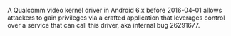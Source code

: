 A Qualcomm video kernel driver in Android 6.x before 2016-04-01 allows attackers to gain privileges via a crafted application that leverages control over a service that can call this driver, aka internal bug 26291677.